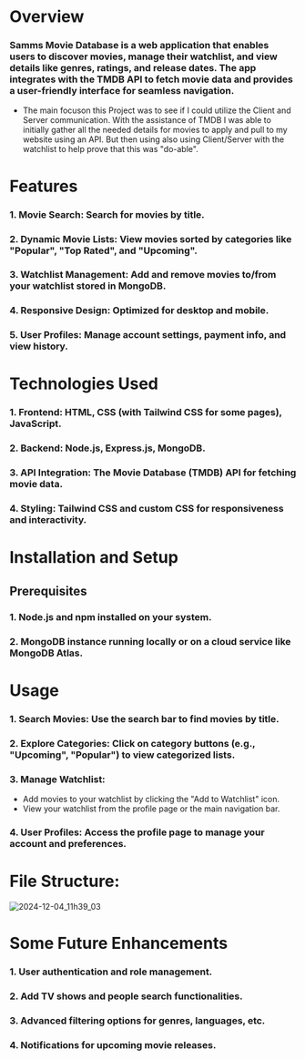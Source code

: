 # Overview
### Samms Movie Database is a web application that enables users to discover movies, manage their watchlist, and view details like genres, ratings, and release dates. The app integrates with the TMDB API to fetch movie data and provides a user-friendly interface for seamless navigation.
  - The main focuson this Project was to see if I could utilize the Client and Server communication.  With the assistance of TMDB I was able to initially gather all the needed details for movies to apply and pull to my website using an API.  But then using also using Client/Server with the watchlist to help prove that this was "do-able".

# Features
### 1. Movie Search: Search for movies by title.
### 2. Dynamic Movie Lists: View movies sorted by categories like "Popular", "Top Rated", and "Upcoming".
### 3. Watchlist Management: Add and remove movies to/from your watchlist stored in MongoDB.
### 4. Responsive Design: Optimized for desktop and mobile.
### 5. User Profiles: Manage account settings, payment info, and view history.

# Technologies Used
### 1. Frontend: HTML, CSS (with Tailwind CSS for some pages), JavaScript.
### 2. Backend: Node.js, Express.js, MongoDB.
### 3. API Integration: The Movie Database (TMDB) API for fetching movie data.
### 4. Styling: Tailwind CSS and custom CSS for responsiveness and interactivity.

# Installation and Setup
## Prerequisites
### 1. Node.js and npm installed on your system.
### 2. MongoDB instance running locally or on a cloud service like MongoDB Atlas.

# Usage
### 1. Search Movies: Use the search bar to find movies by title.
### 2. Explore Categories: Click on category buttons (e.g., "Upcoming", "Popular") to view categorized lists.
### 3. Manage Watchlist:

  - Add movies to your watchlist by clicking the "Add to Watchlist" icon.
  - View your watchlist from the profile page or the main navigation bar.

### 4. User Profiles: Access the profile page to manage your account and preferences.

# File Structure:
![2024-12-04_11h39_03](https://github.com/user-attachments/assets/fe012a50-c098-4ae7-81f6-5e4000192e7e)

# Some Future Enhancements
### 1. User authentication and role management.
### 2. Add TV shows and people search functionalities.
### 3. Advanced filtering options for genres, languages, etc.
### 4. Notifications for upcoming movie releases.
